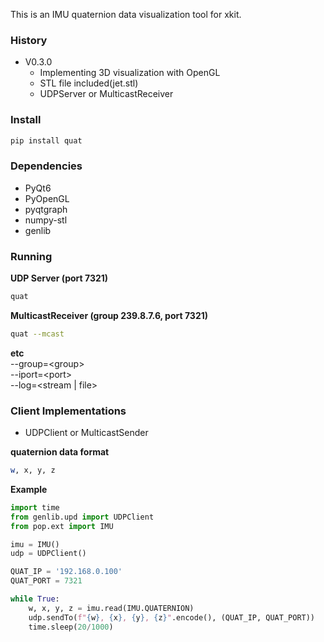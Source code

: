 This is an IMU quaternion data visualization tool for xkit.

### History
- V0.3.0
  - Implementing 3D visualization with OpenGL
  - STL file included(jet.stl)
  - UDPServer or MulticastReceiver

### Install
```sh
pip install quat
```

### Dependencies
- PyQt6
- PyOpenGL
- pyqtgraph
- numpy-stl
- genlib


### Running
**UDP Server (port 7321)**
```sh
quat
```
**MulticastReceiver (group 239.8.7.6, port 7321)**
```sh
quat --mcast
```
**etc**  
--group=\<group\>  
--iport=\<port\>  
--log=\<stream | file>

### Client Implementations
- UDPClient or MulticastSender

**quaternion data format**
  ```sh
  w, x, y, z
  ```

**Example**
  ```python
  import time
  from genlib.upd import UDPClient
  from pop.ext import IMU

  imu = IMU()
  udp = UDPClient()
  
  QUAT_IP = '192.168.0.100'
  QUAT_PORT = 7321

  while True:
      w, x, y, z = imu.read(IMU.QUATERNION)
      udp.sendTo(f"{w}, {x}, {y}, {z}".encode(), (QUAT_IP, QUAT_PORT))
      time.sleep(20/1000)  
  ```